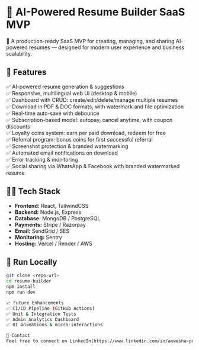 # 📝 AI-Powered Resume Builder SaaS MVP

🚀 A production-ready SaaS MVP for creating, managing, and sharing AI-powered resumes — designed for modern user experience and business scalability.

## 🌟 Features

✅ AI-powered resume generation & suggestions  
✅ Responsive, multilingual web UI (desktop & mobile)  
✅ Dashboard with CRUD: create/edit/delete/manage multiple resumes  
✅ Download in PDF & DOC formats, with watermark and file optimization  
✅ Real-time auto-save with debounce  
✅ Subscription-based model: autopay, cancel anytime, with coupon discounts  
✅ Loyalty coins system: earn per paid download, redeem for free  
✅ Referral program: bonus coins for first successful referral  
✅ Screenshot protection & branded watermarking  
✅ Automated email notifications on download  
✅ Error tracking & monitoring  
✅ Social sharing via WhatsApp & Facebook with branded watermarked resume

## 🧑‍💻 Tech Stack

- **Frontend:** React, TailwindCSS
- **Backend:** Node.js, Express
- **Database:** MongoDB / PostgreSQL
- **Payments:** Stripe / Razorpay
- **Email:** SendGrid / SES
- **Monitoring:** Sentry
- **Hosting:** Vercel / Render / AWS

## 🚀 Run Locally

```bash
git clone <repo-url>
cd resume-builder
npm install
npm run dev

📈 Future Enhancements
✅ CI/CD Pipeline (GitHub Actions)
✅ Unit & Integration Tests
✅ Admin Analytics Dashboard
✅ UI animations & micro-interactions

📩 Contact
Feel free to connect on LinkedIn[https://www.linkedin.com/in/anwesha-priyadarshini-944128313?utm_source=share&utm_campaign=share_via&utm_content=profile&utm_medium=android_app] or Email[anwesha.priyadarshini777@gmail.com]!
